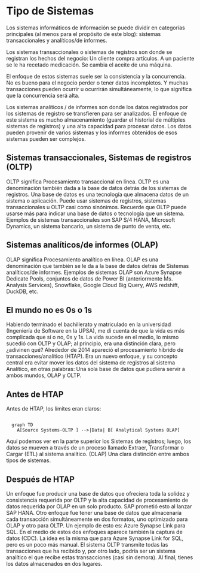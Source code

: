 # Tipo de Sistemas
Los sistemas informáticos de información se puede dividir en categorías principales (al menos para el propósito de este blog): sistemas transaccionales y analíticos/de informes.

Los sistemas transaccionales o sistemas de registros son donde se registran los hechos del negocio:
Un cliente compra artículos.
A un paciente se le ha recetado medicación.
Se cambia el aceite de una máquina.

El enfoque de estos sistemas suele ser la consistencia y la concurrencia. No es bueno para el negocio perder o tener datos incompletos. Y muchas transacciones pueden ocurrir u ocurrirán simultáneamente, lo que significa que la concurrencia será alta.

Los sistemas analíticos / de informes son donde los datos registrados por los sistemas de registro se transfieren para ser analizados. El enfoque de este sistema es mucho almacenamiento (guardar el historial de múltiples sistemas de registros) y una alta capacidad para procesar datos. Los datos pueden provenir de varios sistemas y los informes obtenidos de esos sistemas pueden ser complejos.

## Sistemas transaccionales, Sistemas de registros (OLTP)

OLTP significa Procesamiento transaccional en línea.
OLTP es una denominación también dada a la base de datos detrás de los sistemas de registros. Una base de datos es una tecnología que almacena datos de un sistema o aplicación.
Puede usar sistemas de registros, sistemas transaccionales u OLTP casi como sinónimos. Recuerde que OLTP puede usarse más para indicar una base de datos o tecnología que un sistema.
Ejemplos de sistemas transaccionales son SAP S/4 HANA, Microsoft Dynamics, un sistema bancario, un sistema de punto de venta, etc.

## Sistemas analíticos/de informes (OLAP)

OLAP significa Procesamiento analítico en línea. OLAP es una denominación que también se le da a la base de datos detrás de Sistemas analíticos/de informes.
Ejemplos de sistemas OLAP son Azure Synapse Dedicate Pools, conjuntos de datos de Power BI (anteriormente Ms. Analysis Services), Snowflake, Google Cloud Big Query, AWS redshift, DuckDB, etc.

## El mundo no es 0s o 1s

Habiendo terminado el bachillerato y matriculado en la universidad (Ingeniería de Software en la UPSA), me di cuenta de que la vida es más complicada que sí o no, 0s y 1s. La vida sucede en el medio, lo mismo sucedió con OLTP y OLAP; al principio, era una distinción clara, pero ¿adivinen qué? Alrededor de 2014 apareció el procesamiento híbrido de transacciones/analítico (HTAP). Era un nuevo enfoque, y su concepto central era evitar mover los datos del sistema de registros al sistema Analítico, en otras palabras: Una sola base de datos que pudiera servir a ambos mundos, OLAP y OLTP.

## Antes de HTAP
Antes de HTAP, los límites eran claros:

```mermaid

  graph TD
    A[Source Systems-OLTP ] -->|Data| B[ Analytical Systems OLAP]
```

Aquí podemos ver en la parte superior los Sistemas de registros; luego, los datos se mueven a través de un proceso llamado Extraer, Transformar o Cargar (ETL) al sistema analítico. (OLAP) Una clara distinción entre ambos tipos de sistemas. 

## Después de HTAP
 
Un enfoque fue producir una base de datos que ofreciera toda la solidez y consistencia requerida por OLTP y la alta capacidad de procesamiento de datos requerida por OLAP en un solo producto. SAP prometió esto al lanzar SAP HANA. Otro enfoque fue tener una base de datos que almacenaría cada transacción simultáneamente en dos formatos, uno optimizado para OLAP y otro para OLTP. Un ejemplo de esto es: Azure Synapse Link para SQL. En el medio de estos dos enfoques aparece también la captura de datos (CDC). La idea es la misma que para Azure Synapse Link for SQL, pero es un poco más manual. El sistema OLTP transmite todas las transacciones que ha recibido y, por otro lado, podría ser un sistema analítico el que recibe estas transacciones (casi sin demora). Al final, tienes los datos almacenados en dos lugares.